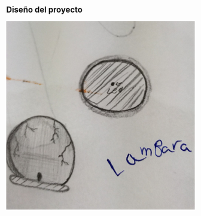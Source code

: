 
## Diseño del proyecto 




![](https://github.com/Albitah24/Soldadura-y-diseno-UwU/blob/main/lamparita.png)

